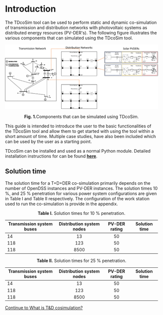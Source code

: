 # Introduction

The TDcoSim tool can be used to perform static and dynamic co-simulation of transmission and distribution networks with photovoltaic systems as distributed energy resources (PV-DER's). The following figure illustrates the various components that can simulated using the TDcoSim tool.

![14-bus transmission, 13-bus distribution network, and Solar PVDER](images/simulation_objects.png)

<p align="center">
  <strong>Fig. 1.</strong>Components that can be simulated using TDcoSim.
</p>

This guide is intended to introduce the user to the basic functionalities of the TDcoSim tool and allow them to get started with using the tool within a short amount of time. Multiple case studies, have also been included which can be used by the user as a starting point.

TDcoSim can be installed and used as a normal Python module. Detailed installation instructions for can be found [**here**](user_guide_installation.md). 

## Solution time

The solution time for a T+D+DER co-simulation primarily depends on the number of OpenDSS instances and PV-DER instances. The solution times 10 %, and 25 % penetration for various power system configurations are given in Table I and Table II respectively. The configuration of the work station used to run the co-simulation is provide in the appendix.

<p align="center">
  <strong>Table I.</strong> Solution times for 10 % penetration.
</p>

| Transmission system buses|Distribution system nodes|PV-DER rating|Solution time|
|----------|:-------------:|:------:|:------:|
| 14 |13| 50 | |
| 118|123|50 | |
| 118|8500|50 | |

<p align="center">
  <strong>Table II.</strong> Solution times for 25 % penetration.
</p>

| Transmission system buses|Distribution system nodes|PV-DER rating|Solution time|
|----------|:-------------:|:------:|:------:|
| 14 |13| 50 ||
| 118|123|50 ||
| 118|8500|50 ||

[Continue to What is T&D cosimulation?](user_guide_cosimulation_details.ipynb) 
